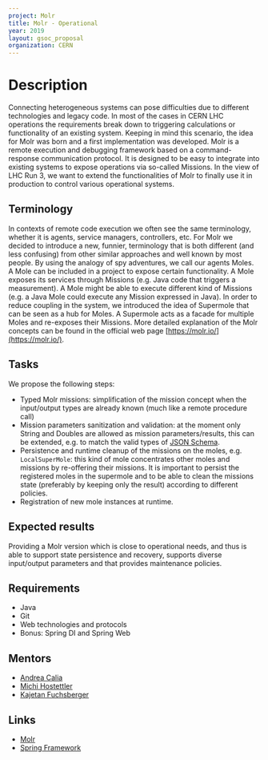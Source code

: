 ```yaml
---
project: Molr
title: Molr - Operational
year: 2019
layout: gsoc_proposal
organization: CERN
---
```


# Description

Connecting heterogeneous systems can pose difficulties due to different
technologies and legacy code. In most of the cases in CERN LHC operations the
requirements break down to triggering calculations or functionality of an
existing system. Keeping in mind this scenario, the idea for Molr was born and a
first implementation was developed. Molr is a remote execution and debugging
framework based on a command-response communication protocol. It is designed to
be easy to integrate into existing systems to expose operations via so-called
Missions. In the view of LHC Run 3, we want to extend the functionalities of
Molr to finally use it in production to control various operational systems.

## Terminology

In contexts of remote code execution we often see the same terminology, whether
it is agents, service managers, controllers, etc. For Molr we decided to
introduce a new, funnier, terminology that is both different (and less
confusing) from other similar approaches and well known by most people. By using
the analogy of spy adventures, we call our agents Moles. A Mole can be included
in a project to expose certain functionality. A Mole exposes its services
through Missions (e.g. Java code that triggers a measurement). A Mole might be
able to execute different kind of Missions (e.g. a Java Mole could execute any
Mission expressed in Java). In order to reduce coupling in the system, we
introduced the idea of Supermole that can be seen as a hub for Moles. A
Supermole acts as a facade for multiple Moles and re-exposes their Missions.
More detailed explanation of the Molr concepts can be found in the official web
page [https://molr.io/](https://molr.io/).

## Tasks

We propose the following steps:

- Typed Molr missions: simplification of the mission concept when the
  input/output types are already known (much like a remote procedure call)
- Mission parameters sanitization and validation: at the moment only String and
  Doubles are allowed as mission parameters/results, this can be extended, e.g.
  to match the valid types of [JSON Schema](https://json-schema.org/).
- Persistence and runtime cleanup of the missions on the moles, e.g.
  `LocalSuperMole`: this kind of mole concentrates other moles and missions by
  re-offering their missions. It is important to persist the registered moles in
  the supermole and to be able to clean the missions state (preferably by
  keeping only the result) according to different policies.
- Registration of new mole instances at runtime.

## Expected results

Providing a Molr version which is close to operational needs, and thus is able
to support state persistence and recovery, supports diverse input/output
parameters and that provides maintenance policies.

## Requirements

- Java
- Git
- Web technologies and protocols
- Bonus: Spring DI and Spring Web

## Mentors

- [Andrea Calia](mailto:andrea.calia@cern.ch)
- [Michi Hostettler](mailto:michi.hostettler@cern.ch)
- [Kajetan Fuchsberger](mailto:Kajetan.Fuchsberger@cern.ch)

## Links

- [Molr](https://molr.io/)
- [Spring Framework](https://spring.io/)
